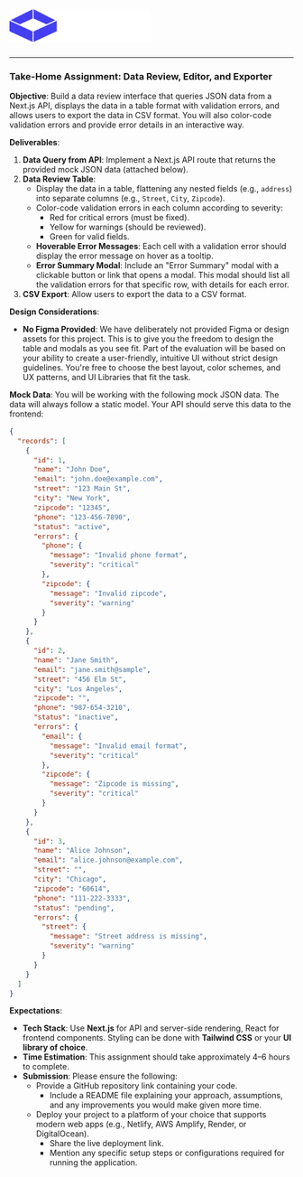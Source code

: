 <a href="https://www.lume.ai" target="_blank">
  <picture>
    <source media="(prefers-color-scheme: dark)" srcset="/data-review-assignment/public/logo_title.png" style="max-width: 100%; width: 250px; margin-bottom: 20px">
    <img alt="OpenAI Cookbook Logo" src="/data-review-assignment/public/logo_title.png" width="250px">
  </picture>
</a>

<h3></h3>
 
---

### **Take-Home Assignment: Data Review, Editor, and Exporter**

**Objective**: Build a data review interface that queries JSON data from a Next.js API, displays the data in a table format with validation errors, and allows users to export the data in CSV format. You will also color-code validation errors and provide error details in an interactive way.

**Deliverables**:

1. **Data Query from API**: Implement a Next.js API route that returns the provided mock JSON data (attached below).
2. **Data Review Table**:
    - Display the data in a table, flattening any nested fields (e.g., `address`) into separate columns (e.g., `Street`, `City`, `Zipcode`).
    - Color-code validation errors in each column according to severity:
        - Red for critical errors (must be fixed).
        - Yellow for warnings (should be reviewed).
        - Green for valid fields.
    - **Hoverable Error Messages**: Each cell with a validation error should display the error message on hover as a tooltip.
    - **Error Summary Modal**: Include an "Error Summary" modal with a clickable button or link that opens a modal. This modal should list all the validation errors for that specific row, with details for each error.
3. **CSV Export**: Allow users to export the data to a CSV format.


**Design Considerations**:

- **No Figma Provided**: We have deliberately not provided Figma or design assets for this project. This is to give you the freedom to design the table and modals as you see fit. Part of the evaluation will be based on your ability to create a user-friendly, intuitive UI without strict design guidelines. You're free to choose the best layout, color schemes, and UX patterns, and UI Libraries that fit the task.


**Mock Data**: You will be working with the following mock JSON data. The data will always follow a static model. Your API should serve this data to the frontend:

```json
{
  "records": [
    {
      "id": 1,
      "name": "John Doe",
      "email": "john.doe@example.com",
      "street": "123 Main St",
      "city": "New York",
      "zipcode": "12345",
      "phone": "123-456-7890",
      "status": "active",
      "errors": {
        "phone": {
          "message": "Invalid phone format",
          "severity": "critical"
        },
        "zipcode": {
          "message": "Invalid zipcode",
          "severity": "warning"
        }
      }
    },
    {
      "id": 2,
      "name": "Jane Smith",
      "email": "jane.smith@sample",
      "street": "456 Elm St",
      "city": "Los Angeles",
      "zipcode": "",
      "phone": "987-654-3210",
      "status": "inactive",
      "errors": {
        "email": {
          "message": "Invalid email format",
          "severity": "critical"
        },
        "zipcode": {
          "message": "Zipcode is missing",
          "severity": "critical"
        }
      }
    },
    {
      "id": 3,
      "name": "Alice Johnson",
      "email": "alice.johnson@example.com",
      "street": "",
      "city": "Chicago",
      "zipcode": "60614",
      "phone": "111-222-3333",
      "status": "pending",
      "errors": {
        "street": {
          "message": "Street address is missing",
          "severity": "warning"
        }
      }
    }
  ]
}

```

**Expectations**:

- **Tech Stack**: Use **Next.js** for API and server-side rendering, React for frontend components. Styling can be done with **Tailwind CSS** or your **UI library of choice**.
- **Time Estimation**: This assignment should take approximately 4–6 hours to complete.
- **Submission**: Please ensure the following:
  - Provide a GitHub repository link containing your code.
    - Include a README file explaining your approach, assumptions, and any improvements you would make given more time.
  - Deploy your project to a platform of your choice that supports modern web apps (e.g., Netlify, AWS Amplify, Render, or DigitalOcean).
    - Share the live deployment link.
    - Mention any specific setup steps or configurations required for running the application.



